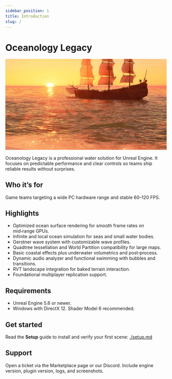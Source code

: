 ```yaml
---
sidebar_position: 1
title: Introduction
slug: /
---
```


# Oceanology Legacy

![oceanology-legacy](intro/LegacyIntro_01.jpg)

Oceanology Legacy is a professional water solution for Unreal Engine. It focuses on predictable performance and clear controls so teams ship reliable results without surprises.

## Who it’s for
Game teams targeting a wide PC hardware range and stable 60–120 FPS.

## Highlights
- Optimized ocean surface rendering for smooth frame rates on mid‑range GPUs.
- Infinite and local ocean simulation for seas and small water bodies.
- Gerstner wave system with customizable wave profiles.
- Quadtree tessellation and World Partition compatibility for large maps.
- Basic coastal effects plus underwater volumetrics and post‑process.
- Dynamic audio analyzer and functional swimming with bubbles and transitions.
- RVT landscape integration for baked terrain interaction.
- Foundational multiplayer replication support.

## Requirements
- Unreal Engine 5.6 or newer.
- Windows with DirectX 12. Shader Model 6 recommended.

## Get started
Read the **Setup** guide to install and verify your first scene: [./setup.md](./setup.md)

## Support
Open a ticket via the Marketplace page or our Discord. Include engine version, plugin version, logs, and screenshots.